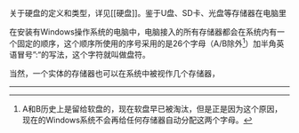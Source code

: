 关于硬盘的定义和类型，详见[[硬盘]]。鉴于U盘、SD卡、光盘等存储器在电脑里

在安装有Windows操作系统的电脑中，电脑接入的所有存储器都会在系统内有一个固定的顺序，这个顺序所使用的序号采用的是26个字母（A/B除外[^软盘]）加半角英语冒号”:“的写法，这个字符就叫做盘符。

当然，一个实体的存储器也可以在系统中被视作几个存储器，

----
[^软盘]: A和B历史上是留给软盘的，现在软盘早已被淘汰，但是正是因为这个原因，现在的Windows系统不会再给任何存储器自动分配这两个字母。